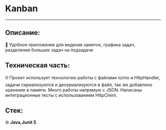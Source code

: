 # Kanban

---
## Описание:
💭
Удобное приложение для ведения заметок, графика задач, разделение больших задач на 
подзадачи

## Техническая часть:
⛓
Проект использует технологию работы с файлами io/nio и HttpHandler, задачи сириализуются и 
десериализуются в файл, так же добавлено хранение в памяти. Много работы напрямую с 
JSON. Написаны интеграционные тесты с использованием HttpClient.

## Стек:
⚙
**Java,Junit 5**


